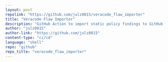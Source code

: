 ```yaml
---
layout: post
repolink: "https://github.com/julz0815/veracode_flaw_importer"
title: "Veracode Flaw Importer"
description: "GitHub Action to import static policy findings to GitHub Security Code Scanning Alerts."
author: "julz0815"
author-link: "https://github.com/julz0815"
content-type: "ci/cd"
language: "shell"
repo: "github"
repo_title: "veracode_flaw_importer"
---
```

